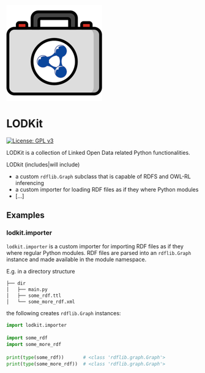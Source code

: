 ![<img src="lodkit.png" width=50% height=50%>](./lodkit.png)

# LODKit
[![License: GPL v3](https://img.shields.io/badge/License-GPLv3-blue.svg)](https://www.gnu.org/licenses/gpl-3.0)

LODKit is a collection of Linked Open Data related Python functionalities. 

LODkit (includes|will include)
- a custom `rdflib.Graph` subclass that is capable of RDFS and OWL-RL inferencing 
- a custom importer for loading RDF files as if they where Python modules
- [...]

## Examples

### lodkit.importer

`lodkit.importer` is a custom importer for importing RDF files as if they where regular Python modules.
RDF files are parsed into an `rdflib.Graph` instance and made available in the module namespace.

E.g. in a directory structure

```text
├── dir
│   ├── main.py
│   ├── some_rdf.ttl
│   └── some_more_rdf.xml
```

the following creates `rdflib.Graph` instances:

```python
import lodkit.importer

import some_rdf
import some_more_rdf

print(type(some_rdf))       # <class 'rdflib.graph.Graph'>
print(type(some_more_rdf))  # <class 'rdflib.graph.Graph'>
```


